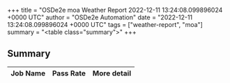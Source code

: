 +++
title = "OSDe2e moa Weather Report 2022-12-11 13:24:08.099896024 +0000 UTC"
author = "OSDe2e Automation"
date = "2022-12-11 13:24:08.099896024 +0000 UTC"
tags = ["weather-report", "moa"]
summary = "<table class=\"summary\"></table>"
+++
## Summary

| Job Name | Pass Rate | More detail |
|----------|-----------|-------------|




